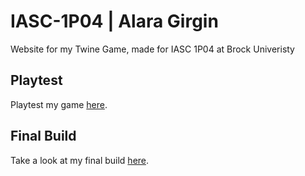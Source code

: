 # IASC-1P04 | Alara Girgin

Website for my Twine Game, made for IASC 1P04 at Brock Univeristy

## Playtest

Playtest my game [here](https://agirgin.github.io/IASC-1P04-Twine-Game/Skillful_Hands.html).

## Final Build

Take a look at my final build [here]().
